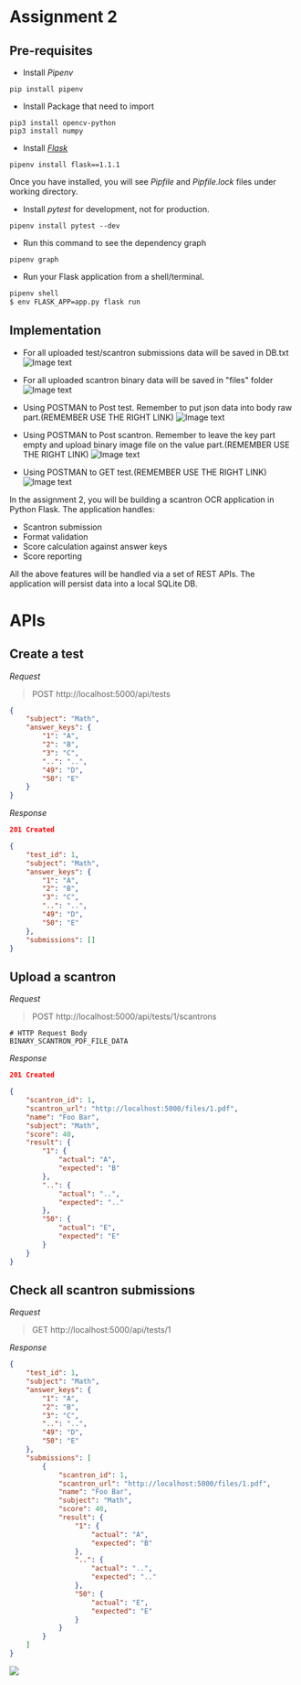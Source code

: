 # Assignment 2
## Pre-requisites

* Install _Pipenv_

```
pip install pipenv
```
* Install Package that need to import

```
pip3 install opencv-python
pip3 install numpy
```

* Install _[Flask](https://palletsprojects.com/p/flask/)_

```
pipenv install flask==1.1.1
```

Once you have installed, you will see _Pipfile_ and _Pipfile.lock_ files under working directory.

* Install _pytest_ for development, not for production.

```
pipenv install pytest --dev
```

* Run this command to see the dependency graph

```
pipenv graph
```
* Run your Flask application from a shell/terminal.

```sh
pipenv shell
$ env FLASK_APP=app.py flask run
```

## Implementation

* For all uploaded test/scantron submissions data will be saved in DB.txt
![Image text](https://github.com/kdlasbang/cmpe273-assignment2/blob/master/RMPHOTO/DBtxt.png)

* For all uploaded scantron binary data will be saved in "files" folder 
![Image text](https://github.com/kdlasbang/cmpe273-assignment2/blob/master/RMPHOTO/files.png)

* Using POSTMAN to Post test. Remember to put json data into body raw part.(REMEMBER USE THE RIGHT LINK)
![Image text](https://github.com/kdlasbang/cmpe273-assignment2/blob/master/RMPHOTO/posttest.png)

* Using POSTMAN to Post scantron. Remember to leave the key part empty and upload binary image file on the value part.(REMEMBER USE THE RIGHT LINK)
![Image text](https://github.com/kdlasbang/cmpe273-assignment2/blob/master/RMPHOTO/postscantron.png)

* Using POSTMAN to GET test.(REMEMBER USE THE RIGHT LINK)
![Image text](https://github.com/kdlasbang/cmpe273-assignment2/blob/master/RMPHOTO/gettest.png)


In the assignment 2, you will be building a scantron OCR application in Python Flask. The application handles:

* Scantron submission
* Format validation
* Score calculation against answer keys
* Score reporting

All the above features will be handled via a set of REST APIs. The application will persist data into a local SQLite DB.

# APIs

## Create a test

_Request_

> POST http://localhost:5000/api/tests

```json
{
    "subject": "Math",
    "answer_keys": {
        "1": "A",
        "2": "B",
        "3": "C",
        "..": "..",
        "49": "D",
        "50": "E"
    }
}
```

_Response_

```json
201 Created

{
    "test_id": 1,
    "subject": "Math",
    "answer_keys": {
        "1": "A",
        "2": "B",
        "3": "C",
        "..": "..",
        "49": "D",
        "50": "E"
    },
    "submissions": [] 
}
```


## Upload a scantron

_Request_

> POST http://localhost:5000/api/tests/1/scantrons


```
# HTTP Request Body
BINARY_SCANTRON_PDF_FILE_DATA
```

_Response_

```json
201 Created

{
    "scantron_id": 1,
    "scantron_url": "http://localhost:5000/files/1.pdf",
    "name": "Foo Bar",
    "subject": "Math",
    "score": 40,
    "result": {
        "1": {
            "actual": "A",
            "expected": "B"
        },
        "..": {
            "actual": "..",
            "expected": ".."
        },
        "50": {
            "actual": "E",
            "expected": "E"
        }
    }
}
```

## Check all scantron submissions

_Request_

> GET http://localhost:5000/api/tests/1


_Response_

```json
{
    "test_id": 1,
    "subject": "Math",
    "answer_keys": {
        "1": "A",
        "2": "B",
        "3": "C",
        "..": "..",
        "49": "D",
        "50": "E"
    },
    "submissions": [
        {
            "scantron_id": 1,
            "scantron_url": "http://localhost:5000/files/1.pdf",
            "name": "Foo Bar",
            "subject": "Math",
            "score": 40,
            "result": {
                "1": {
                    "actual": "A",
                    "expected": "B"
                },
                "..": {
                    "actual": "..",
                    "expected": ".."
                },
                "50": {
                    "actual": "E",
                    "expected": "E"
                }
            }
        }
    ] 
}
```


![](scantron-100.jpg)



